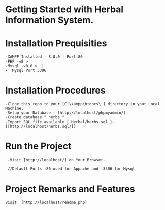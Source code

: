 # Getting Started with Herbal Information System.


# Installation Prequisities
    -XAMPP Installed - 8.0.0 | Port 80  
    -PHP -v8 >
    -Mysql -v8.0 >  |
    -  Mysql Port 3306

# Installation Procedures

    -Clone this repo to your [C:\xampp\htdocs\ ] directory in yout Local Machine.
    -Setup your Database - [http://localhost/phpmyadmin/]
    -Create database " herbs "
    -Import SQL file available [ Herbal/herbs.sql ]- [[http://localhost/herbs.sql/]]

# Run the Project
     -Visit [http://localhost/] on Your Browser.

     //Default Ports :80 used for Appache and :3306 for Mysql

# Project Remarks and Features
    Visit  [http://localhost/readme.php]


   

